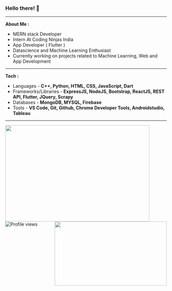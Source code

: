 ### Hello there! 👋                                             


<hr></hr>

 <strong>About Me : </strong>
 
<ul>
 
 <li>MERN stack Developer</li>
 <li>Intern At Coding Ninjas India </li>
 <li>App Developer ( Flutter ) </li>
 <li>Datascience and Machine Learning Enthusiast</li>
 <li>Currently working on projects related to Machine Learning, Web and App Development</li>

</ul>

 <hr></hr>
 
  <strong>Tech : </strong>
  
<ul>
     
<li>Languages - <strong> C++, Python, HTML, CSS, JavaScript, Dart</strong></li>
<li>Frameworks/Libraries - <strong>ExpressJS, NodeJS, Bootstrap, ReactJS, REST API, Flutter, JQuery, Scrapy</strong></li>
<li>Databases - <strong>MongoDB, MYSQL, Firebase</strong></li>
<li>Tools - <strong>VS Code, Git, Github, Chrome Developer Tools, Androidstudio, Tableau </strong></li>
</ul>
 



<hr></hr>


<img align="left" height="300" width = "450" src="https://github-readme-stats.vercel.app/api?username=Nagaraj-U&theme=default&show_icons=true&hide=contribs,issues&card_width=450" />
<!-- <img align="right" height="150" width = "300" src="https://github-readme-stats.vercel.app/api/top-langs/?username=Nagaraj-U&layout=compact" /> -->

<img align="right" height="200" width = "350" src="http://github-readme-streak-stats.herokuapp.com?user=Nagaraj-U&theme=default)](https://git.io/streak-stats" />

<!-- [![GitHub Streak](http://github-readme-streak-stats.herokuapp.com?user=Nagaraj-U&theme=dark)](https://git.io/streak-stats) -->

<br></br>

![Profile views](https://komarev.com/ghpvc/?username=Nagaraj-U&color=green)

<!-- [![Top Langs](https://github-readme-stats.vercel.app/api/top-langs/?username=Nagaraj-U&layout=compact)](https://github.com/Nagaraj-U/github-readme-stats)
      ![Nagaraj's github stats](https://github-readme-stats.vercel.app/api?username=Nagaraj-U&theme=default&show_icons=true&hide=contribs,issues&card_width=400)
-->
